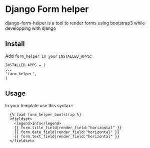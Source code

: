 Django Form helper
==================
django-form-helper is a tool to render forms using bootstrap3 while developping with django

Install
-----
Add ``form_helper in your`` ``INSTALLED_APPS``::

	INSTALLED_APPS = (
	...
	'form_helper',
	)
	

Usage
------
In your template use this syntax::

      {% load form_helper_bootstrap %}
      <fieldset>
        <legend>Info</legend>
        {{ form.title_field|render_field:"horizontal" }}	
        {{ form.date_field|render_field:"horizontal" }}	
        {{ form.text_field|render_field:"horizontal" }}	
      </fieldset>


